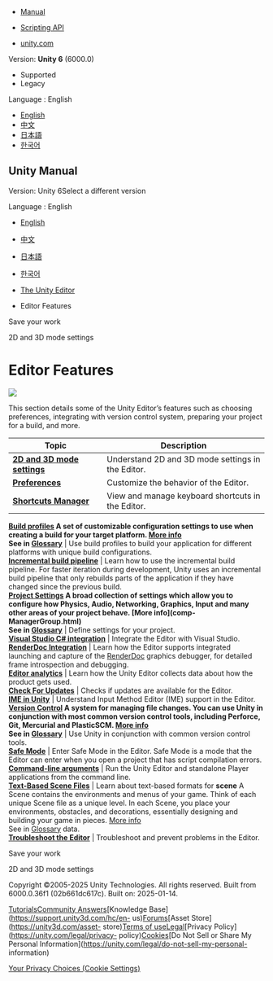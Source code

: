 [](https://docs.unity3d.com)

  * [Manual](../Manual/index.html)
  * [Scripting API](../ScriptReference/index.html)

  * [unity.com](https://unity.com/)

Version: **Unity 6** (6000.0)

  * Supported
  * Legacy

Language : English

  * [English](/Manual/EditorFeatures.html)
  * [中文](/cn/current/Manual/EditorFeatures.html)
  * [日本語](/ja/current/Manual/EditorFeatures.html)
  * [한국어](/kr/current/Manual/EditorFeatures.html)

[](https://docs.unity3d.com)

## Unity Manual

Version: Unity 6Select a different version

Language : English

  * [English](/Manual/EditorFeatures.html)
  * [中文](/cn/current/Manual/EditorFeatures.html)
  * [日本語](/ja/current/Manual/EditorFeatures.html)
  * [한국어](/kr/current/Manual/EditorFeatures.html)

  * [The Unity Editor](unity-editor.html)
  * Editor Features

[](Saving.html)

Save your work

[](2DAnd3DModeSettings.html)

2D and 3D mode settings

# Editor Features

![](../uploads/Main/EditorFeaturesIntroPic.jpg)

This section details some of the Unity Editor’s features such as choosing
preferences, integrating with version control system, preparing your project
for a build, and more.

**Topic** | **Description**  
---|---  
**[2D and 3D mode settings](2DAnd3DModeSettings.html)** | Understand 2D and 3D mode settings in the Editor.  
**[Preferences](Preferences.html)** | Customize the behavior of the Editor.  
**[Shortcuts Manager](ShortcutsManager.html)** | View and manage keyboard shortcuts in the Editor.  
**[Build profiles](BuildSettings.html) A set of customizable configuration
settings to use when creating a build for your target platform. [More
info](build-profiles.html)  
See in [Glossary](Glossary.html#Buildprofile)** | Use build profiles to build your application for different platforms with unique build configurations.  
**[Incremental build pipeline](incremental-build-pipeline.html)** | Learn how to use the incremental build pipeline. For faster iteration during development, Unity uses an incremental build pipeline that only rebuilds parts of the application if they have changed since the previous build.  
**[Project Settings](comp-ManagerGroup.html) A broad collection of settings
which allow you to configure how Physics, Audio, Networking, Graphics, Input
and many other areas of your project behave. [More info](comp-
ManagerGroup.html)  
See in [Glossary](Glossary.html#ProjectSettings)** | Define settings for your project.  
**[Visual Studio C# integration](VisualStudioIntegration.html)** | Integrate the Editor with Visual Studio.  
**[RenderDoc Integration](RenderDocIntegration.html)** | Learn how the Editor supports integrated launching and capture of the [RenderDoc](https://github.com/baldurk/renderdoc) graphics debugger, for detailed frame introspection and debugging.  
**[Editor analytics](EditorAnalytics.html)** | Learn how the Unity Editor collects data about how the product gets used.  
**[Check For Updates](VersionCheck.html)** | Checks if updates are available for the Editor.  
**[IME in Unity](IMEInput.html)** | Understand Input Method Editor (IME) support in the Editor.  
**[Version Control](VersionControl.html) A system for managing file changes.
You can use Unity in conjunction with most common version control tools,
including Perforce, Git, Mercurial and PlasticSCM. [More
info](VersionControl.html)  
See in [Glossary](Glossary.html#VersionControl)** | Use Unity in conjunction with common version control tools.  
**[Safe Mode](SafeMode.html)** | Enter Safe Mode in the Editor. Safe Mode is a mode that the Editor can enter when you open a project that has script compilation errors.  
**[Command-line arguments](CommandLineArguments.html)** | Run the Unity Editor and standalone Player applications from the command line.  
**[Text-Based Scene Files](TextSceneFormat.html)** | Learn about text-based formats for **scene** A Scene contains the environments and menus of your game. Think of each unique Scene file as a unique level. In each Scene, you place your environments, obstacles, and decorations, essentially designing and building your game in pieces. [More info](CreatingScenes.html)  
See in [Glossary](Glossary.html#Scene) data.  
**[Troubleshoot the Editor](TroubleShootingEditor.html)** | Troubleshoot and prevent problems in the Editor.  
  
[](Saving.html)

Save your work

[](2DAnd3DModeSettings.html)

2D and 3D mode settings

Copyright ©2005-2025 Unity Technologies. All rights reserved. Built from
6000.0.36f1 (02b661dc617c). Built on: 2025-01-14.

[Tutorials](https://learn.unity.com/)[Community
Answers](https://answers.unity3d.com)[Knowledge
Base](https://support.unity3d.com/hc/en-
us)[Forums](https://forum.unity3d.com)[Asset Store](https://unity3d.com/asset-
store)[Terms of
use](https://docs.unity3d.com/Manual/TermsOfUse.html)[Legal](https://unity.com/legal)[Privacy
Policy](https://unity.com/legal/privacy-
policy)[Cookies](https://unity.com/legal/cookie-policy)[Do Not Sell or Share
My Personal Information](https://unity.com/legal/do-not-sell-my-personal-
information)

[Your Privacy Choices (Cookie Settings)](javascript:void\(0\);)

